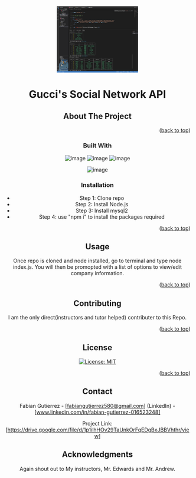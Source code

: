 <a name="readme-top"></a>

<!-- PROJECT LOGO -->
<br />
<div align="center">
  <a href="https://drive.google.com/file/d/1p1ilhHOv29TaUnkOrFqEDgBxJBBVhthr/view">
    <img src= "./TeamManager.png" alt="Logo" width="220" height="180">
  </a>

  <h1 align="center">Gucci's Social Network API</h1>



<!-- ABOUT THE PROJECT -->
## About The Project




<p align="right">(<a href="#readme-top">back to top</a>)</p>



### Built With

![image](https://img.shields.io/badge/HTML5-E34F26?style=for-the-badge&logo=html5&logoColor=white)
![image](https://img.shields.io/badge/CSS3-1572B6?style=for-the-badge&logo=css3&logoColor=white)
![image](https://img.shields.io/badge/JavaScript-323330?style=for-the-badge&logo=javascript&logoColor=F7DF1E)

![image](https://img.shields.io/badge/Node.js-339933?style=for-the-badge&logo=nodedotjs&logoColor=white)





### Installation

* Step 1: Clone repo
* Step 2: Install Node.js
* Step 3: Install mysql2
* Step 4: use "npm i" to install the packages required

<p align="right">(<a href="#readme-top">back to top</a>)</p>



<!-- USAGE EXAMPLES -->
## Usage
Once repo is cloned and node installed, go to terminal and type node index.js. You will then be promopted with a list of options to view/edit company information.

<p align="right">(<a href="#readme-top">back to top</a>)</p>





<!-- CONTRIBUTING -->
## Contributing

I am the only direct(instructors and tutor helped) contributer to this Repo.

<p align="right">(<a href="#readme-top">back to top</a>)</p>



<!-- LICENSE -->
## License

[![License: MIT](https://img.shields.io/badge/License-MIT-yellow.svg)](https://opensource.org/licenses/MIT)


<p align="right">(<a href="#readme-top">back to top</a>)</p>



<!-- CONTACT -->
## Contact

Fabian Gutierrez - [fabiangutierrez580@gmail.com]
(LinkedIn) - [www.linkedin.com/in/fabian-gutierrez-016523248]


Project Link: [https://drive.google.com/file/d/1p1ilhHOv29TaUnkOrFqEDgBxJBBVhthr/view]






<!-- ACKNOWLEDGMENTS -->
## Acknowledgments
Again shout out to My instructors, Mr. Edwards and Mr. Andrew.


<!-- MARKDOWN LINKS & IMAGES -->
